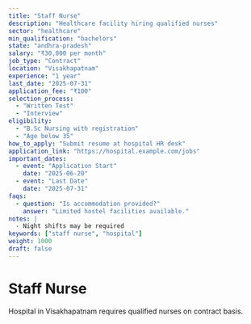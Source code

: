 ```yaml
---
title: "Staff Nurse"
description: "Healthcare facility hiring qualified nurses"
sector: "healthcare"
min_qualification: "bachelors"
state: "andhra-pradesh"
salary: "₹30,000 per month"
job_type: "Contract"
location: "Visakhapatnam"
experience: "1 year"
last_date: "2025-07-31"
application_fee: "₹100"
selection_process:
  - "Written Test"
  - "Interview"
eligibility:
  - "B.Sc Nursing with registration"
  - "Age below 35"
how_to_apply: "Submit resume at hospital HR desk"
application_link: "https://hospital.example.com/jobs"
important_dates:
  - event: "Application Start"
    date: "2025-06-20"
  - event: "Last Date"
    date: "2025-07-31"
faqs:
  - question: "Is accommodation provided?"
    answer: "Limited hostel facilities available."
notes: |
  - Night shifts may be required
keywords: ["staff nurse", "hospital"]
weight: 1000
draft: false
---
```


# Staff Nurse

Hospital in Visakhapatnam requires qualified nurses on contract basis.
